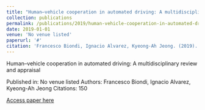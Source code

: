 ```yaml
---
title: "Human–vehicle cooperation in automated driving: A multidisciplinary review and appraisal"
collection: publications
permalink: /publications/2019/human-vehicle-cooperation-in-automated-driving-a-m
date: 2019-01-01
venue: 'No venue listed'
paperurl: '#'
citation: 'Francesco Biondi, Ignacio Alvarez, Kyeong-Ah Jeong. (2019). Human–vehicle cooperation in automated driving: A multidisciplinary review and appraisal. No venue listed.'
---
```


Human–vehicle cooperation in automated driving: A multidisciplinary review and appraisal

Published in: No venue listed
Authors: Francesco Biondi, Ignacio Alvarez, Kyeong-Ah Jeong
Citations: 150

[Access paper here](#)

